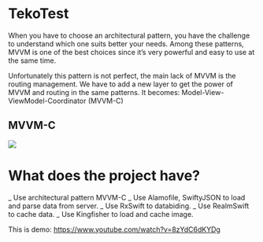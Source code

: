 # TekoTest

When you have to choose an architectural pattern, you have the challenge to understand which one suits better your needs. 
Among these patterns, MVVM is one of the best choices since it’s very powerful and easy to use at the same time.

Unfortunately this pattern is not perfect, the main lack of MVVM is the routing management.
We have to add a new layer to get the power of MVVM and routing in the same patterns. It becomes: Model-View-ViewModel-Coordinator (MVVM-C)

## MVVM-C

<img src="https://user-images.githubusercontent.com/18132015/82792060-00461800-9e99-11ea-84c4-1a5e60baa5b2.jpg"/>

# What does the project have?

_ Use architectural pattern MVVM-C
_ Use Alamofile, SwiftyJSON to load and parse data from server.
_ Use RxSwift to databiding.
_ Use RealmSwift to cache data.
_ Use Kingfisher to load and cache image.

This is demo: 
https://www.youtube.com/watch?v=8zYdC6dKYDg
